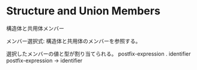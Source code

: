 # Structure and Union Members
構造体と共用体メンバー

メンバー選択式:
構造体と共用体のメンバーを参照する。

選択したメンバーの値と型が割り当てられる。
    postfix-expression . identifier
    postfix-expression -> identifier


